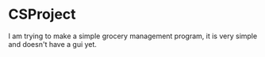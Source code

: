 # CSProject
I am trying to make a simple grocery management program, it is very simple and doesn't have a gui yet.
